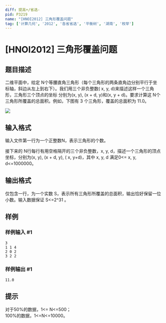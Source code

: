 ```yaml
---
diff: 提高+/省选-
pid: P3219
name: "[HNOI2012] 三角形覆盖问题"
tag: ['计算几何', '2012', '各省省选', '平衡树', '湖南', '枚举']
---
```

# [HNOI2012] 三角形覆盖问题
## 题目描述

二维平面中，给定   N个等腰直角三角形（每个三角形的两条直角边分别平行于坐标轴，斜边从左上到右下）。我们用三个非负整数( x, y, d)来描述这样一个三角形，三角形三个顶点的坐标 分别为(x, y), (x + d, y)和(x, y +     d)。要求计算这   N个三角形所覆盖的总面积。例如，下图有 3 个三角形，覆盖的总面积为 11.0。

![](https://cdn.luogu.com.cn/upload/image_hosting/1459ccln.png)

## 输入格式

输入文件第一行为一个正整数N，表示三角形的个数。

接下来的 N行每行有用空格隔开的三个非负整数，x, y, d，描述一个三角形的顶点坐标，分别为(x, y), (x + d, y), ( x, y+d)，其中 x, y, d 满足0<= x, y, d<=1000000。



## 输出格式

仅包含一行，为一个实数  S，表示所有三角形所覆盖的总面积，输出恰好保留一位小数。输入数据保证  S<=2^31 。

## 样例

### 样例输入 #1
```
3
1 1 4
2 0 2
3 2 2
```
### 样例输出 #1
```
11.0
```
## 提示

对于50%的数据，1<=  N<=500；  
100%的数据，1<=N<=10000。
